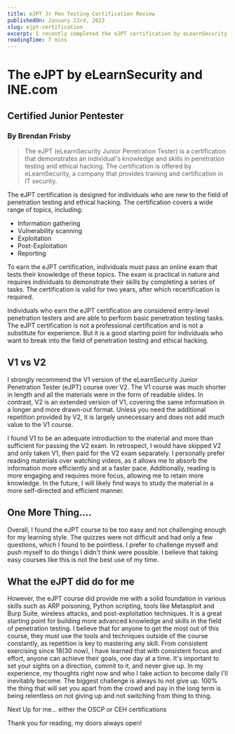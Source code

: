 ```yaml
---
title: eJPT Jr Pen Testing Certification Review
publishedOn: January 23rd, 2023
slug: ejpt-certification
excerpt: I recently completed the eJPT certification by eLearnSecurity on Pentesting and will give a review on the parts of the course I appreciated, who this certification is geared towards, and what it lacks. 
readingTime: 7 mins
---
```


# The eJPT by eLearnSecurity and INE.com
## Certified Junior Pentester
### By Brendan Frisby

> The eJPT (eLearnSecurity Junior Penetration Tester) is a certification that demonstrates an individual's knowledge and skills in penetration testing and ethical hacking. The certification is offered by eLearnSecurity, a company that provides training and certification in IT security.

The eJPT certification is designed for individuals who are new to the field of penetration testing and ethical hacking. The certification covers a wide range of topics, including:

- Information gathering
- Vulnerability scanning
- Exploitation
- Post-Exploitation
- Reporting

To earn the eJPT certification, individuals must pass an online exam that tests their knowledge of these topics. The exam is practical in nature and requires individuals to demonstrate their skills by completing a series of tasks. The certification is valid for two years, after which recertification is required.

Individuals who earn the eJPT certification are considered entry-level penetration testers and are able to perform basic penetration testing tasks. The eJPT certification is not a professional certification and is not a substitute for experience. But it is a good starting point for individuals who want to break into the field of penetration testing and ethical hacking.

## V1 vs V2 

I strongly recommend the V1 version of the eLearnSecurity Junior Penetration Tester (eJPT) course over V2. The V1 course was much shorter in length and all the materials were in the form of readable slides. In contrast, V2 is an extended version of V1, covering the same information in a longer and more drawn-out format. Unless you need the additional repetition provided by V2, it is largely unnecessary and does not add much value to the V1 course.

I found V1 to be an adequate introduction to the material and more than sufficient for passing the V2 exam. In retrospect, I would have skipped V2 and only taken V1, then paid for the V2 exam separately. I personally prefer reading materials over watching videos, as it allows me to absorb the information more efficiently and at a faster pace. Additionally, reading is more engaging and requires more focus, allowing me to retain more knowledge. In the future, I will likely find ways to study the material in a more self-directed and efficient manner.

## One More Thing....

Overall, I found the eJPT course to be too easy and not challenging enough for my learning style. The quizzes were not difficult and had only a few questions, which I found to be pointless. I prefer to challenge myself and push myself to do things I didn't think were possible. I believe that taking easy courses like this is not the best use of my time.

## What the eJPT did do for me

However, the eJPT course did provide me with a solid foundation in various skills such as ARP poisoning, Python scripting, tools like Metasploit and Burp Suite, wireless attacks, and post-exploitation techniques. It is a great starting point for building more advanced knowledge and skills in the field of penetration testing. I believe that for anyone to get the most out of this course, they must use the tools and techniques outside of the course constantly, as repetition is key to mastering any skill. From consistent exercising since 18(30 now), I have learned that with consistent focus and effort, anyone can achieve their goals, one day at a time. It's important to set your sights on a direction, commit to it, and never give up. In my experience, my thoughts right now and who I take action to become daily I'll inevitably become. The biggest challenge is always to not give up. 100% the thing that will set you apart from the crowd and pay in the long term is being relentless on not giving up and not switching from thing to thing.

Next Up for me... either the OSCP or CEH certifications

Thank you for reading, my doors always open!